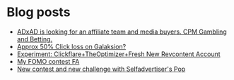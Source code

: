 # Blog posts
<!-- BLOG-POST-LIST:START -->
- [ADxAD is looking for an affiliate team and media buyers. CPM Gambling and Betting.](https://afflift.com/f/threads/adxad-is-looking-for-an-affiliate-team-and-media-buyers-cpm-gambling-and-betting.10717/)
- [Approx 50% Click loss on Galaksion?](https://afflift.com/f/threads/approx-50-click-loss-on-galaksion.10726/)
- [Experiment: Clickflare+TheOptimizer+Fresh New Revcontent Account](https://afflift.com/f/threads/experiment-clickflare-theoptimizer-fresh-new-revcontent-account.10545/)
- [My FOMO contest FA](https://afflift.com/f/threads/my-fomo-contest-fa.10704/)
- [New contest and new challenge with Selfadvertiser&#39;s Pop](https://afflift.com/f/threads/new-contest-and-new-challenge-with-selfadvertisers-pop.10676/)
<!-- BLOG-POST-LIST:END -->

